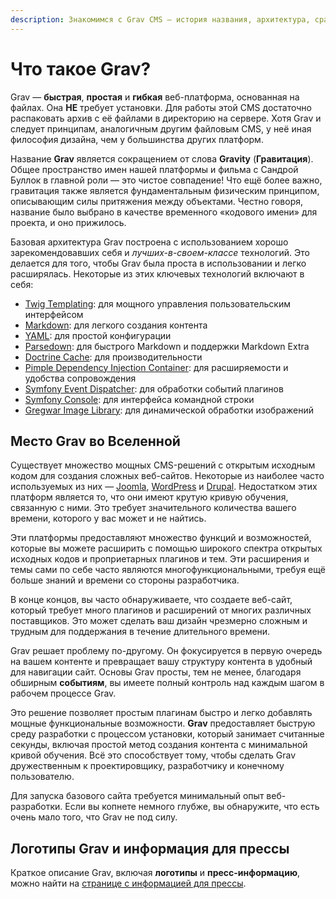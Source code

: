 ```yaml
---
description: Знакомимся с Grav CMS — история названия, архитектура, сравнение с другими движками. Делимся логотипами.
---
```


# Что такое Grav?

Grav — **быстрая**, **простая** и **гибкая** веб-платформа, основанная на файлах. Она **НЕ** требует установки. Для работы этой CMS достаточно распаковать архив с её файлами в директорию на сервере. Хотя Grav и следует принципам, аналогичным другим файловым CMS, у неё иная философия дизайна, чем у большинства других платформ.

Название **Grav** является сокращением от слова **Gravity** (**Гравитация**). Общее пространство имен нашей платформы и фильма с Сандрой Буллок в главной роли — это чистое совпадение! Что ещё более важно, гравитация также является фундаментальным физическим принципом, описывающим силы притяжения между объектами. Честно говоря, название было выбрано в качестве временного «кодового имени» для проекта, и оно прижилось.

Базовая архитектура Grav построена с использованием хорошо зарекомендовавших себя и _лучших-в-своем-классе_ технологий. Это делается для того, чтобы Grav была проста в использовании и легко расширялась. Некоторые из этих ключевых технологий включают в себя:

* [Twig Templating](https://twig.symfony.com/): для мощного управления пользовательским интерфейсом
* [Markdown](https://en.wikipedia.org/wiki/Markdown): для легкого создания контента
* [YAML](https://yaml.org): для простой конфигурации
* [Parsedown](https://parsedown.org/): для быстрого Markdown и поддержки Markdown Extra
* [Doctrine Cache](https://www.doctrine-project.org/projects/doctrine-orm/en/2.6/reference/caching.html): для производительности
* [Pimple Dependency Injection Container](https://github.com/silexphp/Pimple): для расширяемости и удобства сопровождения
* [Symfony Event Dispatcher](https://symfony.com/doc/current/components/event_dispatcher.html): для обработки событий плагинов
* [Symfony Console](https://symfony.com/doc/current/components/console.html): для интерфейса командной строки
* [Gregwar Image Library](https://github.com/Gregwar/Image): для динамической обработки изображений

## Место Grav во Вселенной

Существует множество мощных CMS-решений с открытым исходным кодом для создания сложных веб-сайтов. Некоторые из наиболее часто используемых из них — [Joomla](https://www.joomla.org), [WordPress](https://wordpress.org) и [Drupal](https://www.drupal.org). Недостатком этих платформ является то, что они имеют крутую кривую обучения, связанную с ними. Это требует значительного количества вашего времени, которого у вас может и не найтись.

Эти платформы предоставляют множество функций и возможностей, которые вы можете расширить с помощью широкого спектра открытых исходных кодов и проприетарных плагинов и тем.  Эти расширения и темы сами по себе часто являются многофункциональными, требуя ещё больше знаний и времени со стороны разработчика.

В конце концов, вы часто обнаруживаете, что создаете веб-сайт, который требует много плагинов и расширений от многих различных поставщиков. Это может сделать ваш дизайн чрезмерно сложным и трудным для поддержания в течение длительного времени.

Grav решает проблему по-другому. Он фокусируется в первую очередь на вашем контенте и превращает вашу структуру контента в удобный для навигации сайт. Основы Grav просты, тем не менее, благодаря обширным **событиям**, вы имеете полный контроль над каждым шагом в рабочем процессе Grav.

Это решение позволяет простым плагинам быстро и легко добавлять мощные функциональные возможности. **Grav** предоставляет быструю среду разработки с процессом установки, который занимает считанные секунды, включая простой метод создания контента с минимальной кривой обучения. Всё это способствует тому, чтобы сделать Grav дружественным к проектировщику, разработчику и конечному пользователю.

Для запуска базового сайта требуется минимальный опыт веб-разработки. Если вы копнете немного глубже, вы обнаружите, что есть очень мало того, что Grav не под силу.

## Логотипы Grav и информация для прессы

Краткое описание Grav, включая **логотипы** и **пресс-информацию**, можно найти на [странице с информацией для прессы](https://getgrav.org/media).
